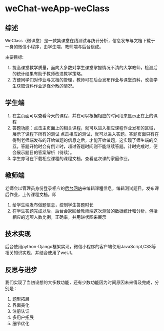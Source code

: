 # weChat-weApp-weClass
## 综述

WeClass（微课堂）是一款集课堂在线测试与统计分析，信息发布与文档下载于一身的微信小程序，由学生端，教师端与后台组成。

主要目标:

1. 提高课堂教学质量，面向大多数对学生课堂掌握情况不清的大学教师，检测后的统计结果有助于教师改进教学策略。
2. 方便同学们对作业与文档的管理，教师可在后台发布作业与课堂资料，改善学生获取资料作业途径分散的情况。


## 学生端
1. 在主页面可以查看今天的课程，并在可以根据相应的时间段来显示正在上的课程
2. 答题功能：点击主页面上的相关课程，就可以进入相应课程作业发布的区域，展示了课程下所有的测试
点击相应的测试，就可以进入答题。答题页面只有在得到老师端发布的开始做题的信息之后，才能开始做题，这实现了师生端的交互。答题开始时会有倒计时，超过答题时间则不能继续答题。计时完成时，便会展示题目的答案解析（待续）。
3. 学生亦可在下载相应课程的课程文档，查看这次课的家庭作业。

## 教师端
老师会以管理员身份登录相应的[后台网站](https://104.194.73.140/admin/)来编辑课程信息，编辑测试题目，发布课后作业，上传课程文档。即

1. 给学生端发布做题信息，控制学生答题时长
2. 在学生答题完成以后，后台会返回给教师端这次测验的数据统计和分析，包括相应的选项人数比例，正确率，并用饼状图来展示

## 技术实现
后台使用python-Django框架实现，微信小程序的客户端使用JavaScript,CSS等相关知识实现，并结合使用了weUI。

## 反思与进步
我们实现了当初设想的大多数功能，还有少数功能因为时间原因未来得及完成，分别是：

1. 题型拓展
2. 界面美化
3. 注册认证
4. 多用户拓展
5. 细节优化

